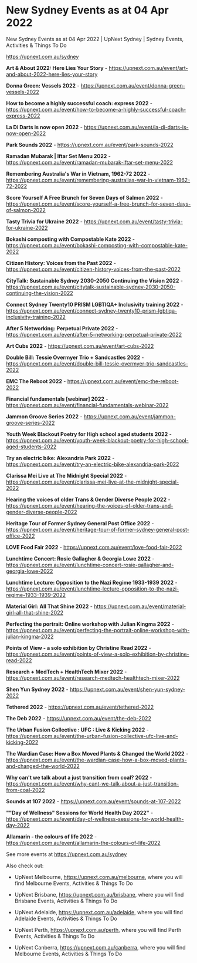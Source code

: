 # New Sydney Events as at 04 Apr 2022
New Sydney Events as at 04 Apr 2022 | UpNext Sydney | Sydney Events, Activities &amp; Things To Do

https://upnext.com.au/sydney


**Art & About 2022: Here Lies Your Story** - https://upnext.com.au/event/art-and-about-2022-here-lies-your-story

**Donna Green: Vessels 2022** - https://upnext.com.au/event/donna-green-vessels-2022

**How to become a highly successful coach: express 2022** - https://upnext.com.au/event/how-to-become-a-highly-successful-coach-express-2022

**La Di Darts is now open 2022** - https://upnext.com.au/event/la-di-darts-is-now-open-2022

**Park Sounds 2022** - https://upnext.com.au/event/park-sounds-2022

**Ramadan Mubarak | Iftar Set Menu 2022** - https://upnext.com.au/event/ramadan-mubarak-iftar-set-menu-2022

**Remembering Australia's War in Vietnam, 1962-72 2022** - https://upnext.com.au/event/remembering-australias-war-in-vietnam-1962-72-2022

**Score Yourself A Free Brunch for Seven Days of Salmon 2022** - https://upnext.com.au/event/score-yourself-a-free-brunch-for-seven-days-of-salmon-2022

**Tasty Trivia for Ukraine 2022** - https://upnext.com.au/event/tasty-trivia-for-ukraine-2022

**Bokashi composting with Compostable Kate 2022** - https://upnext.com.au/event/bokashi-composting-with-compostable-kate-2022

**Citizen History: Voices from the Past 2022** - https://upnext.com.au/event/citizen-history-voices-from-the-past-2022

**CityTalk: Sustainable Sydney 2030-2050 Continuing the Vision 2022** - https://upnext.com.au/event/citytalk-sustainable-sydney-2030-2050-continuing-the-vision-2022

**Connect Sydney Twenty10 PRISM LGBTIQA+ Inclusivity training 2022** - https://upnext.com.au/event/connect-sydney-twenty10-prism-lgbtiqa-inclusivity-training-2022

**After 5 Networking: Perpetual Private 2022** - https://upnext.com.au/event/after-5-networking-perpetual-private-2022

**Art Cubs 2022** - https://upnext.com.au/event/art-cubs-2022

**Double Bill: Tessie Overmyer Trio + Sandcastles 2022** - https://upnext.com.au/event/double-bill-tessie-overmyer-trio-sandcastles-2022

**EMC The Reboot 2022** - https://upnext.com.au/event/emc-the-reboot-2022

**Financial fundamentals [webinar] 2022** - https://upnext.com.au/event/financial-fundamentals-webinar-2022

**Jammon Groove Series 2022** - https://upnext.com.au/event/jammon-groove-series-2022

**Youth Week Blackout Poetry for High school aged students 2022** - https://upnext.com.au/event/youth-week-blackout-poetry-for-high-school-aged-students-2022

**Try an electric bike: Alexandria Park 2022** - https://upnext.com.au/event/try-an-electric-bike-alexandria-park-2022

**Clarissa Mei Live at The Midnight Special 2022** - https://upnext.com.au/event/clarissa-mei-live-at-the-midnight-special-2022

**Hearing the voices of older Trans & Gender Diverse People 2022** - https://upnext.com.au/event/hearing-the-voices-of-older-trans-and-gender-diverse-people-2022

**Heritage Tour of Former Sydney General Post Office 2022** - https://upnext.com.au/event/heritage-tour-of-former-sydney-general-post-office-2022

**LOVE Food Fair 2022** - https://upnext.com.au/event/love-food-fair-2022

**Lunchtime Concert: Rosie Gallagher & Georgia Lowe 2022** - https://upnext.com.au/event/lunchtime-concert-rosie-gallagher-and-georgia-lowe-2022

**Lunchtime Lecture: Opposition to the Nazi Regime 1933-1939 2022** - https://upnext.com.au/event/lunchtime-lecture-opposition-to-the-nazi-regime-1933-1939-2022

**Material Girl: All That Shine 2022** - https://upnext.com.au/event/material-girl-all-that-shine-2022

**Perfecting the portrait: Online workshop with Julian Kingma 2022** - https://upnext.com.au/event/perfecting-the-portrait-online-workshop-with-julian-kingma-2022

**Points of View - a solo exhibition by Christine Read 2022** - https://upnext.com.au/event/points-of-view-a-solo-exhibition-by-christine-read-2022

**Research + MedTech + HealthTech Mixer 2022** - https://upnext.com.au/event/research-medtech-healthtech-mixer-2022

**Shen Yun Sydney 2022** - https://upnext.com.au/event/shen-yun-sydney-2022

**Tethered 2022** - https://upnext.com.au/event/tethered-2022

**The Deb 2022** - https://upnext.com.au/event/the-deb-2022

**The Urban Fusion Collective : UFC : Live & Kicking 2022** - https://upnext.com.au/event/the-urban-fusion-collective-ufc-live-and-kicking-2022

**The Wardian Case: How a Box Moved Plants & Changed the World 2022** - https://upnext.com.au/event/the-wardian-case-how-a-box-moved-plants-and-changed-the-world-2022

**Why can't we talk about a just transition from coal? 2022** - https://upnext.com.au/event/why-cant-we-talk-about-a-just-transition-from-coal-2022

**Sounds at 107 2022** - https://upnext.com.au/event/sounds-at-107-2022

**""Day of Wellness" Sessions for World Health Day 2022"** - https://upnext.com.au/event/day-of-wellness-sessions-for-world-health-day-2022

**Allamarin - the colours of life 2022** - https://upnext.com.au/event/allamarin-the-colours-of-life-2022



See more events at https://upnext.com.au/sydney


Also check out:

* UpNext Melbourne, https://upnext.com.au/melbourne, where you will find Melbourne Events, Activities & Things To Do

* UpNext Brisbane, https://upnext.com.au/brisbane, where you will find Brisbane Events, Activities & Things To Do

* UpNext Adelaide, https://upnext.com.au/adelaide, where you will find Adelaide Events, Activities & Things To Do

* UpNext Perth, https://upnext.com.au/perth, where you will find Perth Events, Activities & Things To Do

* UpNext Canberra, https://upnext.com.au/canberra, where you will find Melbourne Events, Activities & Things To Do